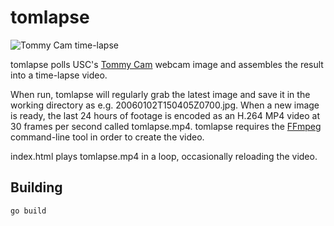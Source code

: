 tomlapse
========

![Tommy Cam time-lapse](https://github.com/wwalexander/tomlapse/blob/master/tomlapse.gif)

tomlapse polls USC's [Tommy Cam](https://web-app.usc.edu/tommycam/) webcam image
and assembles the result into a time-lapse video.

When run, tomlapse will regularly grab the latest image and save it in the
working directory as e.g. 20060102T150405Z0700.jpg. When a new image is ready,
the last 24 hours of footage is encoded as an H.264 MP4 video at 30 frames per
second called tomlapse.mp4. tomlapse requires the [FFmpeg](https://ffmpeg.org/)
command-line tool in order to create the video.

index.html plays tomlapse.mp4 in a loop, occasionally reloading the video.

Building
--------

    go build
